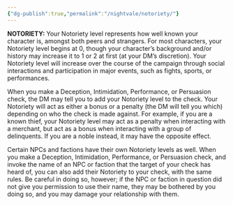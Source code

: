 ```yaml
---
{"dg-publish":true,"permalink":"/nightvale/notoriety/"}
---
```


**NOTORIETY:** Your Notoriety level represents how well known your character is, amongst both peers and strangers. For most characters, your Notoriety level begins at 0, though your character’s background and/or history may increase it to 1 or 2 at first (at your DM’s discretion). Your Notoriety level will increase over the course of the campaign through social interactions and participation in major events, such as fights, sports, or performances.

When you make a Deception, Intimidation, Performance, or Persuasion check, the DM may tell you to add your Notoriety level to the check. Your Notoriety will act as either a bonus or a penalty (the DM will tell you which) depending on who the check is made against. For example, if you are a known thief, your Notoriety level may act as a penalty when interacting with a merchant, but act as a bonus when interacting with a group of delinquents. If you are a noble instead, it may have the opposite effect.

Certain NPCs and factions have their own Notoriety levels as well. When you make a Deception, Intimidation, Performance, or Persuasion check, and invoke the name of an NPC or faction that the target of your check has heard of, you can also add their Notoriety to your check, with the same rules. Be careful in doing so, however; if the NPC or faction in question did not give you permission to use their name, they may be bothered by you doing so, and you may damage your relationship with them.